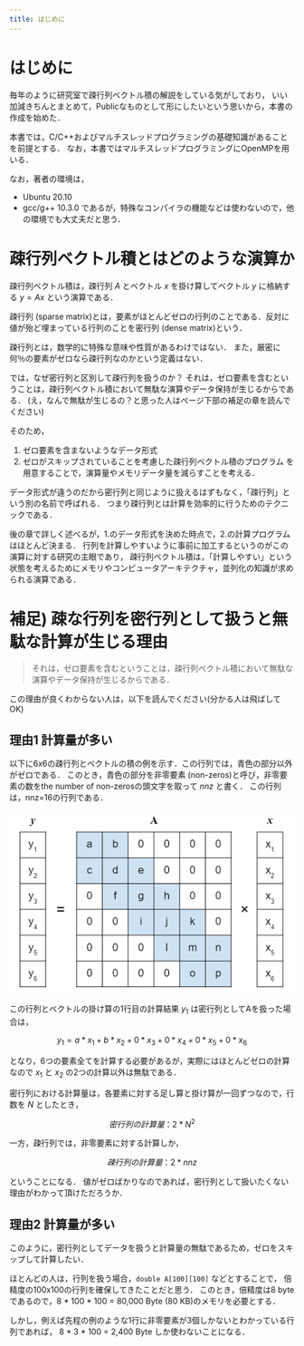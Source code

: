 ```yaml
---
title: はじめに
---
```


# はじめに
毎年のように研究室で疎行列ベクトル積の解説をしている気がしており，
いい加減きちんとまとめて，Publicなものとして形にしたいという思いから，本書の作成を始めた．

本書では，C/C++およびマルチスレッドプログラミングの基礎知識があることを前提とする．
なお，本書ではマルチスレッドプログラミングにOpenMPを用いる．

なお，著者の環境は，
- Ubuntu 20.10
- gcc/g++ 10.3.0
であるが，特殊なコンパイラの機能などは使わないので，他の環境でも大丈夫だと思う．

# 疎行列ベクトル積とはどのような演算か
疎行列ベクトル積は，疎行列 $A$ とベクトル $x$ を掛け算してベクトル $y$ に格納する $y = Ax$ という演算である．

疎行列 (sparse matrix)とは，要素がほとんどゼロの行列のことである．反対に値が殆ど埋まっている行列のことを密行列 (dense matrix)という．

疎行列とは，数学的に特殊な意味や性質があるわけではない．
また，厳密に何％の要素がゼロなら疎行列なのかという定義はない．

では，なぜ密行列と区別して疎行列を扱うのか？
それは，ゼロ要素を含むということは，疎行列ベクトル積において無駄な演算やデータ保持が生じるからである．
(え，なんで無駄が生じるの？と思った人はページ下部の補足の章を読んでください)

そのため，
1. ゼロ要素を含まないようなデータ形式
1. ゼロがスキップされていることを考慮した疎行列ベクトル積のプログラム
を用意することで，演算量やメモリデータ量を減らすことを考える．

データ形式が違うのだから密行列と同じように扱えるはずもなく，「疎行列」という別の名前で呼ばれる．
つまり疎行列とは計算を効率的に行うためのテクニックである．

後の章で詳しく述べるが，1.のデータ形式を決めた時点で，2.の計算プログラムはほとんど決まる．
行列を計算しやすいように事前に加工するというのがこの演算に対する研究の主眼であり，
疎行列ベクトル積は，「計算しやすい」という状態を考えるためにメモリやコンピュータアーキテクチャ，並列化の知識が求められる演算である．

# 補足) 疎な行列を密行列として扱うと無駄な計算が生じる理由
> それは，ゼロ要素を含むということは，疎行列ベクトル積において無駄な演算やデータ保持が生じるからである．

この理由が良くわからない人は，以下を読んでください(分かる人は飛ばしてOK)

## 理由1 計算量が多い
以下に6x6の疎行列とベクトルの積の例を示す．この行列では，青色の部分以外がゼロである．
このとき，青色の部分を非零要素 (non-zeros)と呼び，非零要素の数をthe number of non-zerosの頭文字を取って $nnz$ と書く．
この行列は，nnz=16の行列である．

![](./spmv.png)

この行列とベクトルの掛け算の1行目の計算結果 $y_1$ は密行列としてAを扱った場合は，

$$ y_1 = a * x_1 + b * x_2 + 0 * x_3 + 0 * x_4 + 0 * x_5 + 0 * x_6 $$

となり，6つの要素全てを計算する必要があるが，実際にはほとんどゼロの計算なので $x_1$ と $x_2$ の2つの計算以外は無駄である．

密行列における計算量は，各要素に対する足し算と掛け算が一回ずつなので，行数を $N$ としたとき，

$$密行列の計算量：2*N^2$$

一方，疎行列では，非零要素に対する計算しか，

$$疎行列の計算量：2*nnz$$

ということになる．
値がゼロばかりなのであれば，密行列として扱いたくない理由がわかって頂けただろうか．

## 理由2 計算量が多い
このように，密行列としてデータを扱うと計算量の無駄であるため，ゼロをスキップして計算したい．

ほとんどの人は，行列を扱う場合，`double A[100][100]` などとすることで，
倍精度の100x100の行列を確保してきたことだと思う．
このとき，倍精度は8 byteであるので，8 * 100 * 100 = 80,000 Byte (80 KB)のメモリを必要とする．

しかし，例えば先程の例のような1行に非零要素が3個しかないとわかっている行列であれば，
8 * 3 * 100 = 2,400 Byte しか使わないことになる．


